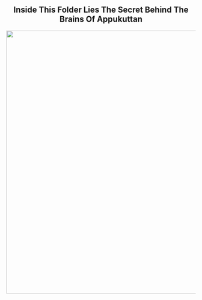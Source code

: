 <div align="center">

## Inside This Folder Lies The Secret Behind The Brains Of Appukuttan  
<img src="https://i.ytimg.com/vi/9CyPoAyqoUs/maxresdefault.jpg" width="700px">

</div>
